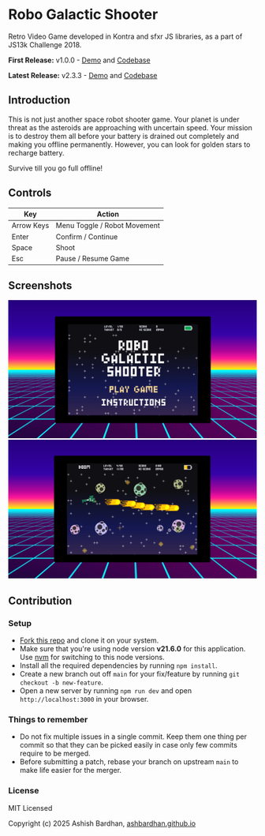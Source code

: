 # Robo Galactic Shooter

Retro Video Game developed in Kontra and sfxr JS libraries, as a part of JS13k Challenge 2018.

**First Release:** v1.0.0 - [Demo](https://js13kgames.com/games/robo-galactic-shooter/index.html) and [Codebase](https://github.com/AshBardhan/robo-galactic-shooter/tree/js-13k-games-2018)

**Latest Release:** v2.3.3 - [Demo](https://robo-galactic-shooter.netlify.app) and [Codebase](https://github.com/AshBardhan/robo-galactic-shooter/tree/main)

## Introduction

This is not just another space robot shooter game. Your planet is under threat as the asteroids are approaching with uncertain speed. Your mission is to destroy them all before your battery is drained out completely and making you offline permanently. However, you can look for golden stars to recharge battery.

Survive till you go full offline!

## Controls

| Key         | Action                       |
|-------------|------------------------------|
| Arrow Keys  | Menu Toggle / Robot Movement |
| Enter       | Confirm / Continue           |
| Space       | Shoot                        |
| Esc         | Pause / Resume Game          |


## Screenshots

![screen-1](/docs/screen-1.png) ![screen-2](/docs/screen-2.png)

## Contribution

### Setup

- [Fork this repo](https://help.github.com/articles/fork-a-repo) and clone it on your system.
- Make sure that you're using node version **v21.6.0** for this application. Use [nvm](https://github.com/nvm-sh/nvm?tab=readme-ov-file#installing-and-updating) for switching to this node versions.
- Install all the required dependencies by running `npm install`.
- Create a new branch out off `main` for your fix/feature by running `git checkout -b new-feature`.
- Open a new server by running `npm run dev` and open `http://localhost:3000` in your browser.

### Things to remember

- Do not fix multiple issues in a single commit. Keep them one thing per commit so that they can be picked easily in case only few commits require to be merged.
- Before submitting a patch, rebase your branch on upstream `main` to make life easier for the merger.

### License

MIT Licensed

Copyright (c) 2025 Ashish Bardhan, [ashbardhan.github.io](https://ashbardhan.github.io)
